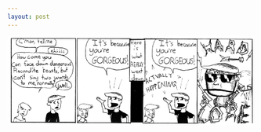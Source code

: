 ```yaml
---
layout: post
---
```


![strip](/images/posts/34.png "This comic is fiction, do not attempt in real life.")
